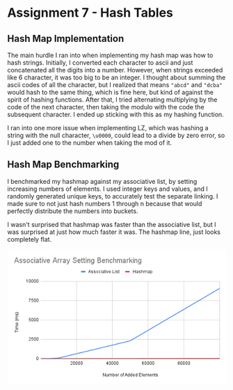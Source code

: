 # Assignment 7 - Hash Tables

## Hash Map Implementation

The main hurdle I ran into when implementing my hash map was how to hash strings. Initially, I converted each character to ascii and just concatenated all the digits into a number. However, when strings exceeded like 6 character, it was too big to be an integer. I thought about summing the ascii codes of all the character, but I realized that means `"abcd"` and `"dcba"` would hash to the same thing, which is fine here, but kind of against the spirit of hashing functions. After that, I tried alternating multiplying by the code of the next character, then taking the modulo with the code the subsequent character. I ended up sticking with this as my hashing function.

I ran into one more issue when implementing LZ, which was hashing a string with the null character, `\u0000`, could lead to a divide by zero error, so I just added one to the number when taking the mod of it.

## Hash Map Benchmarking

I benchmarked my hashmap against my associative list, by setting increasing numbers of elements. I used integer keys and values, and I randomly generated unique keys, to accurately test the separate linking. I made sure to not just hash numbers 1 through n because that would perfectly distribute the numbers into buckets.

I wasn't surprised that hashmap was faster than the associative list, but I was surprised at just how much faster it was. The hashmap line, just looks completely flat.

![](img/Associative%20Array%20Setting%20Benchmarking.png)
